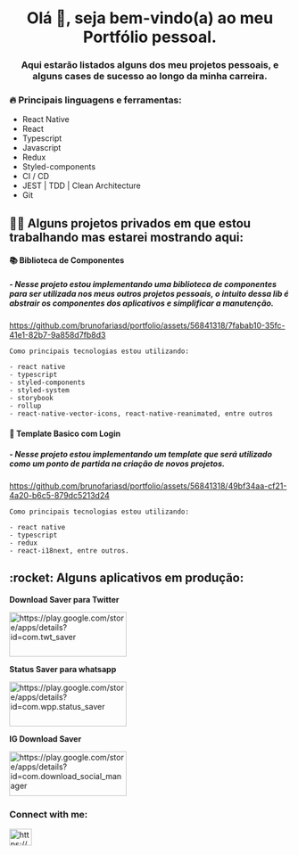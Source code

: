 <h1 align="center">Olá 👋, seja bem-vindo(a) ao meu Portfólio pessoal.</h1>

<h3 align="center">Aqui estarão listados alguns dos meu projetos pessoais, e alguns cases de sucesso ao longo da minha carreira.</h3>

<h3 align="left">🔥 Principais linguagens e ferramentas:</h3>

  - React Native
  - React
  - Typescript
  - Javascript
  - Redux
  - Styled-components
  - CI / CD
  - JEST | TDD | Clean Architecture
  - Git

<h2 align="left">👨‍💻 Alguns projetos privados em que estou trabalhando mas estarei mostrando aqui:</h2>

<h4 align="left">📚 Biblioteca de Componentes</h4>
<h5 align="left">- Nesse projeto estou implementando uma biblioteca de componentes para ser utilizada nos meus outros projetos pessoais, o intuito dessa lib é abstrair os componentes dos aplicativos e simplificar a manutenção.</h5>

https://github.com/brunofariasd/portfolio/assets/56841318/7fabab10-35fc-41e1-82b7-9a858d7fb8d3

    Como principais tecnologias estou utilizando:
    
    - react native
    - typescript
    - styled-components
    - styled-system
    - storybook
    - rollup
    - react-native-vector-icons, react-native-reanimated, entre outros
    
<h4 align="left">🍰 Template Basico com Login</h4>
<h5 align="left">- Nesse projeto estou implementando um template que será utilizado como um ponto de partida na criação de novos projetos.</h5>

https://github.com/brunofariasd/portfolio/assets/56841318/49bf34aa-cf21-4a20-b6c5-879dc5213d24

    Como principais tecnologias estou utilizando:
    
    - react native
    - typescript
    - redux
    - react-i18next, entre outros.
    
<h2 align="left">:rocket: Alguns aplicativos em produção:</h2>

**Download Saver para Twitter**
<p align="left">
  <a href="https://play.google.com/store/apps/details?id=com.twt_saver" target="blank">
    <img align="center" src="https://play.google.com/intl/pt_br/badges/static/images/badges/pt-br_badge_web_generic.png"
    alt="https://play.google.com/store/apps/details?id=com.twt_saver" height="80" width="210" />
  </a>
</p>

**Status Saver para whatsapp**
<p align="left">
  <a href="https://play.google.com/store/apps/details?id=com.wpp.status_saver" target="blank">
    <img align="center" src="https://play.google.com/intl/pt_br/badges/static/images/badges/pt-br_badge_web_generic.png"
    alt="https://play.google.com/store/apps/details?id=com.wpp.status_saver" height="80" width="210" />
  </a>
</p>

**IG Download Saver**
<p align="left">
  <a href="https://play.google.com/store/apps/details?id=com.download_social_manager" target="blank">
    <img align="center" src="https://play.google.com/intl/pt_br/badges/static/images/badges/pt-br_badge_web_generic.png"
    alt="https://play.google.com/store/apps/details?id=com.download_social_manager" height="80" width="210" />
  </a>
</p>

<h3 align="left">Connect with me:</h3>
<p align="left">
  <a href="https://linkedin.com/in/https://www.linkedin.com/in/bruno-farias-109b21161/" target="blank">
    <img align="center" src="https://raw.githubusercontent.com/rahuldkjain/github-profile-readme-generator/master/src/images/icons/Social/linked-in-alt.svg" alt="https://www.linkedin.com/in/bruno-farias-109b21161/" height="30" width="40" />
  </a>
</p>
